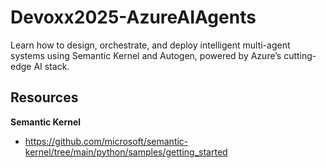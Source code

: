 # Devoxx2025-AzureAIAgents
Learn how to design, orchestrate, and deploy intelligent multi-agent systems using Semantic Kernel and Autogen, powered by Azure’s cutting-edge AI stack.



## Resources

**Semantic Kernel**
- https://github.com/microsoft/semantic-kernel/tree/main/python/samples/getting_started
